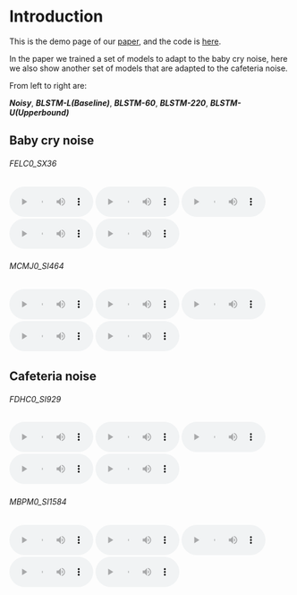 # Introduction

This is the demo page of our [paper](https://arxiv.org/abs/1807.07501), and the code is [here](https://github.com/jerrygood0703/noise_adaptive_DAT_SE).

In the paper we trained a set of models to adapt to the baby cry noise, here we also show another set of models that are adapted to the cafeteria noise.

From left to right are: 

***Noisy***, ***BLSTM-L(Baseline)***, ***BLSTM-60***, ***BLSTM-220***, ***BLSTM-U(Upperbound)***

## Baby cry noise

###### FELC0_SX36
<audio style="width:150px" controls="controls">
	<source src="wavs/baby/noisy/FELC0_SX36.wav" type="audio/wav" />
</audio>
<audio style="width:150px" controls="controls">
	<source src="wavs/baby/base/FELC0_SX36.wav" type="audio/wav" />
</audio>
<audio style="width:150px" controls="controls">
	<source src="wavs/baby/60/FELC0_SX36.wav" type="audio/wav" />
</audio>
<audio style="width:150px" controls="controls">
	<source src="wavs/baby/220/FELC0_SX36.wav" type="audio/wav" />
</audio>
<audio style="width:150px" controls="controls">
	<source src="wavs/baby/upper/FELC0_SX36.wav" type="audio/wav" />
</audio>

###### MCMJ0_SI464
<audio style="width:150px" controls="controls">
	<source src="wavs/baby/noisy/MCMJ0_SI464.wav" type="audio/wav" />
</audio>
<audio style="width:150px" controls="controls">
	<source src="wavs/baby/base/MCMJ0_SI464.wav" type="audio/wav" />
</audio>
<audio style="width:150px" controls="controls">
	<source src="wavs/baby/60/MCMJ0_SI464.wav" type="audio/wav" />
</audio>
<audio style="width:150px" controls="controls">
	<source src="wavs/baby/220/MCMJ0_SI464.wav" type="audio/wav" />
</audio>
<audio style="width:150px" controls="controls">
	<source src="wavs/baby/upper/MCMJ0_SI464.wav" type="audio/wav" />
</audio>


## Cafeteria noise

###### FDHC0_SI929
<audio style="width:150px" controls="controls">
	<source src="wavs/cafe/noisy/FDHC0_SI929.wav" type="audio/wav" />
</audio>
<audio style="width:150px" controls="controls">
	<source src="wavs/cafe/base/FDHC0_SI929.wav" type="audio/wav" />
</audio>
<audio style="width:150px" controls="controls">
	<source src="wavs/cafe/60/FDHC0_SI929.wav" type="audio/wav" />
</audio>
<audio style="width:150px" controls="controls">
	<source src="wavs/cafe/220/FDHC0_SI929.wav" type="audio/wav" />
</audio>
<audio style="width:150px" controls="controls">
	<source src="wavs/cafe/upper/FDHC0_SI929.wav" type="audio/wav" />
</audio>

###### MBPM0_SI1584
<audio style="width:150px" controls="controls">
	<source src="wavs/cafe/noisy/MBPM0_SI1584.wav" type="audio/wav" />
</audio>
<audio style="width:150px" controls="controls">
	<source src="wavs/cafe/base/MBPM0_SI1584.wav" type="audio/wav" />
</audio>
<audio style="width:150px" controls="controls">
	<source src="wavs/cafe/60/MBPM0_SI1584.wav" type="audio/wav" />
</audio>
<audio style="width:150px" controls="controls">
	<source src="wavs/cafe/220/MBPM0_SI1584.wav" type="audio/wav" />
</audio>
<audio style="width:150px" controls="controls">
	<source src="wavs/cafe/upper/MBPM0_SI1584.wav" type="audio/wav" />
</audio>
